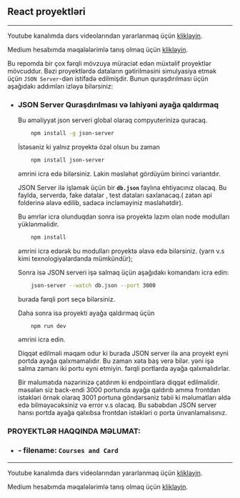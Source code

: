 ## React proyektləri

---

Youtube kanalımda dərs videolarından yararlanmaq üçün [klikləyin](https://www.youtube.com/@rasul_jangirli).

Medium hesabımda məqalələrimlə tanış olmaq üçün [klikləyin](https://medium.com/@rasuljangirli).

Bu repomda bir çox fərqli mövzuya müraciət edən müxtəlif proyektlər mövcuddur. Bəzi proyektlərdə dataların gətirilməsini simulyasiya etmək üçün `JSON Server`-dən istifadə edilmişdir. Bunun quraşdırılması üçün aşağıdakı addımları izləyə bilərsiniz:

- ### JSON Server Quraşdırılması və lahiyəni ayağa qaldırmaq

  Bu əməliyyat json serveri global olaraq compyuterinizə quracaq.

  ```bash
      npm install -g json-server
  ```

  İstəsəniz ki yalnız proyektə özəl olsun bu zaman

  ```bash
      npm install json-server
  ```

  əmrini icra edə bilərsiniz. Lakin məsləhət gördüyüm birinci variantdır.

  JSON Server ilə işləmək üçün bir **`db.json`** faylına ehtiyacınız olacaq. Bu faylda, serverdə, fake datalar , test dataları saxlanacaq.( zatən api folderinə əlavə edilib, sadəcə incləməyiniz məsləhətdir).

  Bu əmrlər icra olunduqdan sonra isə proyektə lazım olan node modulları yüklənməlidir.

  ```bash
      npm install
  ```

  əmrini icra edərək bu modulları proyektə əlavə edə bilərsiniz. (yarn v.s kimi texnologiyalardanda mümkündür);

  Sonra isə JSON serveri işə salmaq üçün aşağıdakı komandanı icra edin:

  ```bash
      json-server --watch db.json --port 3000
  ```

  burada fərqli port seçə bilərsiniz.

  Daha sonra isə proyekti ayağa qaldırmaq üçün

  ```bash
      npm run dev
  ```

  əmrini icra edin.

  Diqqət edilməli məqam odur ki burada JSON server ilə ana proyekt eyni portda ayağa qalxmamalıdır. Bu zaman xəta baş verə bilər. yəni işə salma zamanı iki portu eyni etmiyin. fərqli portlarda ayağa qalxmalıdırlar.

  Bir məlumatıda nəzərinizə çatdırım ki endpointlərə diqqət edilməlidir. məsələn siz back-endi 3000 portunda ayağa qaldırıb amma frontdan istəkləri örnək olaraq 3001 portuna göndərsəniz təbii ki məlumatları əldə edə bilməyəcəksiniz və error v.s olacaq. Bu səbəbdən JSON server hansı portda ayağa qalxıbsa frontdan istəkləri o porta ünvanlamalısınız.

### PROYEKTLƏR HAQQINDA MƏLUMAT:

- ### - filename: `Courses and Card`

---

Youtube kanalımda dərs videolarından yararlanmaq üçün [klikləyin](https://www.youtube.com/@rasul_jangirli).

Medium hesabımda məqalələrimlə tanış olmaq üçün [klikləyin](https://medium.com/@rasuljangirli).
